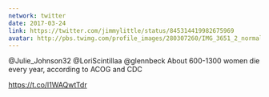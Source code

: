 ```yaml
---
network: twitter
date: 2017-03-24
link: https://twitter.com/jimmylittle/status/845314419982675969
avatar: http://pbs.twimg.com/profile_images/280307260/IMG_3651_2_normal.jpg
---
```


@Julie_Johnson32 @LoriScintillaa @glennbeck About 600-1300 women die every year, according to ACOG and CDC

https://t.co/l1WAQwtTdr
